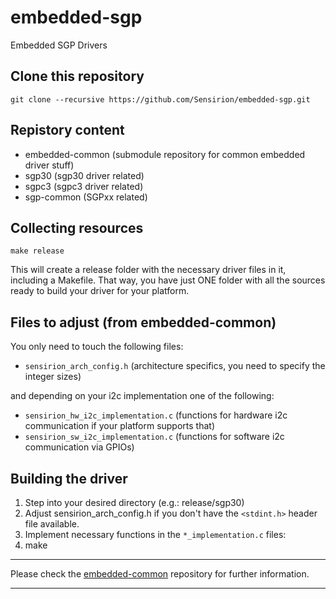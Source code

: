 # embedded-sgp
Embedded SGP Drivers

## Clone this repository
```
git clone --recursive https://github.com/Sensirion/embedded-sgp.git
```

## Repistory content
* embedded-common (submodule repository for common embedded driver stuff)
* sgp30 (sgp30 driver related)
* sgpc3 (sgpc3 driver related)
* sgp-common (SGPxx related)

## Collecting resources
```
make release
```
This will create a release folder with the necessary driver files in it, including a Makefile. That way, you have just ONE folder with all the sources ready to build your driver for your platform.


## Files to adjust (from embedded-common)
You only need to touch the following files:

* ```sensirion_arch_config.h``` (architecture specifics, you need to specify the integer sizes)

and depending on your i2c implementation one of the following:

* ```sensirion_hw_i2c_implementation.c``` (functions for hardware i2c communication if your platform supports that)
* ```sensirion_sw_i2c_implementation.c``` (functions for software i2c communication via GPIOs)


## Building the driver
1. Step into your desired directory (e.g.: release/sgp30)
2. Adjust sensirion_arch_config.h if you don't have the ```<stdint.h>``` header file available.
3. Implement necessary functions in the ```*_implementation.c``` files:
4. make


---

Please check the [embedded-common](https://github.com/Sensirion/embedded-common) repository for further information.

---



